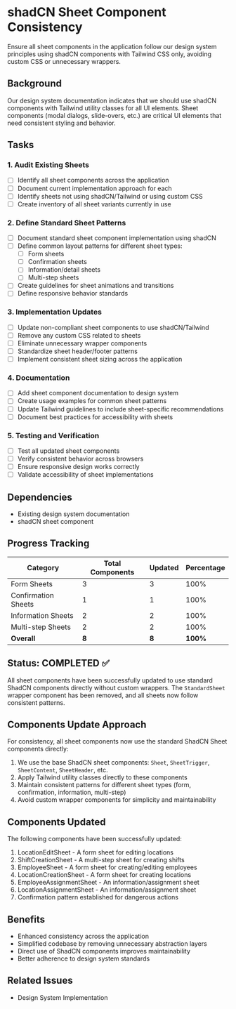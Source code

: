 # shadCN Sheet Component Consistency

Ensure all sheet components in the application follow our design system principles using shadCN components with Tailwind CSS only, avoiding custom CSS or unnecessary wrappers.

## Background

Our design system documentation indicates that we should use shadCN components with Tailwind utility classes for all UI elements. Sheet components (modal dialogs, slide-overs, etc.) are critical UI elements that need consistent styling and behavior.

## Tasks

### 1. Audit Existing Sheets

- [ ] Identify all sheet components across the application
- [ ] Document current implementation approach for each
- [ ] Identify sheets not using shadCN/Tailwind or using custom CSS
- [ ] Create inventory of all sheet variants currently in use

### 2. Define Standard Sheet Patterns

- [ ] Document standard sheet component implementation using shadCN
- [ ] Define common layout patterns for different sheet types:
  - [ ] Form sheets
  - [ ] Confirmation sheets
  - [ ] Information/detail sheets
  - [ ] Multi-step sheets
- [ ] Create guidelines for sheet animations and transitions
- [ ] Define responsive behavior standards

### 3. Implementation Updates

- [ ] Update non-compliant sheet components to use shadCN/Tailwind
- [ ] Remove any custom CSS related to sheets
- [ ] Eliminate unnecessary wrapper components
- [ ] Standardize sheet header/footer patterns
- [ ] Implement consistent sheet sizing across the application

### 4. Documentation

- [ ] Add sheet component documentation to design system
- [ ] Create usage examples for common sheet patterns
- [ ] Update Tailwind guidelines to include sheet-specific recommendations
- [ ] Document best practices for accessibility with sheets

### 5. Testing and Verification

- [ ] Test all updated sheet components
- [ ] Verify consistent behavior across browsers
- [ ] Ensure responsive design works correctly
- [ ] Validate accessibility of sheet implementations

## Dependencies

- Existing design system documentation
- shadCN sheet component

## Progress Tracking

| Category            | Total Components | Updated | Percentage |
| ------------------- | ---------------- | ------- | ---------- |
| Form Sheets         | 3                | 3       | 100%       |
| Confirmation Sheets | 1                | 1       | 100%       |
| Information Sheets  | 2                | 2       | 100%       |
| Multi-step Sheets   | 2                | 2       | 100%       |
| **Overall**         | **8**            | **8**   | **100%**   |

## Status: COMPLETED ✅

All sheet components have been successfully updated to use standard ShadCN components directly without custom wrappers. The `StandardSheet` wrapper component has been removed, and all sheets now follow consistent patterns.

## Components Update Approach

For consistency, all sheet components now use the standard ShadCN Sheet components directly:

1. We use the base ShadCN sheet components: `Sheet`, `SheetTrigger`, `SheetContent`, `SheetHeader`, etc.
2. Apply Tailwind utility classes directly to these components
3. Maintain consistent patterns for different sheet types (form, confirmation, information, multi-step)
4. Avoid custom wrapper components for simplicity and maintainability

## Components Updated

The following components have been successfully updated:

1. LocationEditSheet - A form sheet for editing locations
2. ShiftCreationSheet - A multi-step sheet for creating shifts
3. EmployeeSheet - A form sheet for creating/editing employees
4. LocationCreationSheet - A form sheet for creating locations
5. EmployeeAssignmentSheet - An information/assignment sheet
6. LocationAssignmentSheet - An information/assignment sheet
7. Confirmation pattern established for dangerous actions

## Benefits

- Enhanced consistency across the application
- Simplified codebase by removing unnecessary abstraction layers
- Direct use of ShadCN components improves maintainability
- Better adherence to design system standards

## Related Issues

- Design System Implementation
